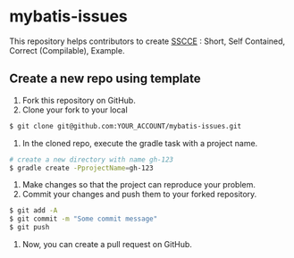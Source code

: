 # mybatis-issues

This repository helps contributors to create [SSCCE](http://sscce.org) : Short, Self Contained, Correct (Compilable), Example.

## Create a new repo using template

1. Fork this repository on GitHub.
1. Clone your fork to your local

  ```sh
$ git clone git@github.com:YOUR_ACCOUNT/mybatis-issues.git
```
1. In the cloned repo, execute the gradle task with a project name.

  ```sh
# create a new directory with name gh-123
$ gradle create -PprojectName=gh-123
```
1. Make changes so that the project can reproduce your problem.
1. Commit your changes and push them to your forked repository.

  ```sh
$ git add -A
$ git commit -m "Some commit message"
$ git push
```
1. Now, you can create a pull request on GitHub.
